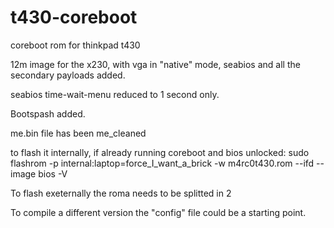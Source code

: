 # t430-coreboot
coreboot rom for thinkpad t430

12m image for the x230, with vga in "native" mode, seabios and all the secondary payloads added.

seabios time-wait-menu reduced to 1 second only.

Bootspash added.

me.bin file has been me_cleaned

to flash it internally, if already running coreboot and bios unlocked:
sudo flashrom -p internal:laptop=force_I_want_a_brick -w m4rc0t430.rom --ifd --image bios -V

To flash exeternally the roma needs to be splitted in 2

To compile a different version the "config" file could be a starting point.

